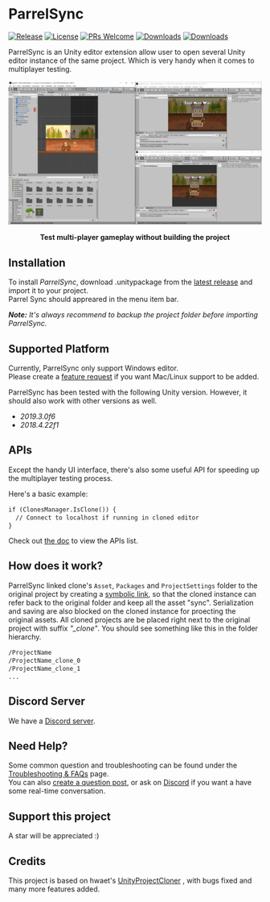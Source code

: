 # ParrelSync 
[![Release](https://img.shields.io/github/v/release/314pies/ParrelSync?include_prereleases)](https://github.com/314pies/ParrelSync/releases) [![License](https://img.shields.io/badge/license-MIT-green)](https://github.com/314pies/ParrelSync/blob/master/LICENSE.md) [![PRs Welcome](https://img.shields.io/badge/PRs-welcome-blue.svg)](https://github.com/314pies/ParrelSync/pulls) [![Downloads](https://img.shields.io/github/downloads/314pies/ParrelSync/total)](https://github.com/314pies/ParrelSync/releases) [![Downloads](https://img.shields.io/discord/710688100996743200)](https://discord.gg/TmQk2qG) 

ParrelSync is an Unity editor extension allow user to open several Unity editor instance of the same project. Which is very handy when it comes to multiplayer testing.  
<br>
![ShortGif](https://raw.githubusercontent.com/314pies/ParrelSync/master/Images/Showcase%201.gif)
<p align="center">
<b>Test multi-player gameplay without building the project
</b>
<br>
</p>

## Installation 
To install *ParrelSync*, download .unitypackage from the [latest release](https://github.com/314pies/ParrelSync/releases) and import it to your project.  
Parrel Sync should appreared in the menu item bar.

***Note:*** 
*It's always recommend to backup the project folder before importing ParrelSync.*

## Supported Platform
Currently, ParrelSync only support Windows editor.  
Please create a [feature request](https://github.com/314pies/ParrelSync/issues/new/choose) if you want Mac/Linux support to be added. 

ParrelSync has been tested with the following Unity version. However, it should also work with other versions as well.
* *2019.3.0f6*
* *2018.4.22f1*


## APIs
Except the handy UI interface, there's also some useful API for speeding up the multiplayer testing process.

Here's a basic example: 
```
if (ClonesManager.IsClone()) {
  // Connect to localhost if running in cloned editor
}
```
Check out [the doc](https://github.com/314pies/ParrelSync/wiki/List-of-APIs) to view the APIs list.

## How does it work?
ParrelSync linked clone's ```Asset```, ```Packages``` and ```ProjectSettings``` folder to the  original project by creating a  [symbolic link](https://docs.microsoft.com/en-us/windows-server/administration/windows-commands/mklink), so that the cloned instance can refer back to the original folder and keep all the asset "sync".  Serialization and saving are also blocked on the cloned instance for proecting the original assets.
All cloned projects are be placed right next to the original project with suffix *"_clone"*. You should see something like this in the folder hierarchy. 
```
/ProjectName
/ProjectName_clone_0
/ProjectName_clone_1
...
```
## Discord Server
We have a [Discord server](https://discord.gg/TmQk2qG).

## Need Help?
Some common question and troubleshooting can be found under the [Troubleshooting & FAQs](https://github.com/314pies/ParrelSync/wiki/Troubleshooting-&-FAQs) page.  
You can also [create a question post](https://github.com/314pies/ParrelSync/issues/new/choose), or ask on [Discord](https://discord.gg/TmQk2qG) if you want a have some real-time conversation.

## Support this project 
A star will be appreciated :)

## Credits
This project is based on hwaet's [UnityProjectCloner](https://github.com/hwaet/UnityProjectCloner) , with bugs fixed and many more features added.
